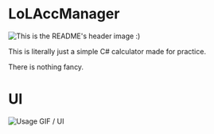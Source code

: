 # LoLAccManager

![This is the README's header image :)](https://i.imgur.com/EnkubWh.png)

This is literally just a simple C# calculator made for practice.

There is nothing fancy.

# UI
![Usage GIF / UI](https://i.imgur.com/hdhCdPQ.gif)
